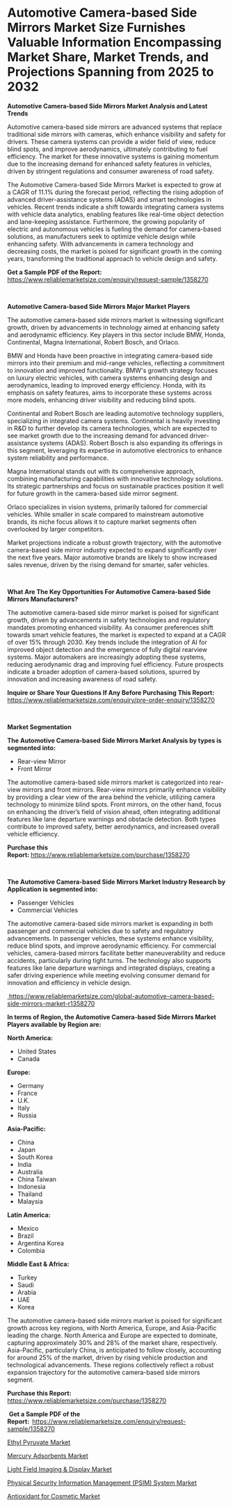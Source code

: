 <p><h1>Automotive Camera-based Side Mirrors Market Size Furnishes Valuable Information Encompassing Market Share, Market Trends, and Projections Spanning from 2025 to 2032</h1></p><p><strong>Automotive Camera-based Side Mirrors Market Analysis and Latest Trends</strong></p>
<p><p>Automotive camera-based side mirrors are advanced systems that replace traditional side mirrors with cameras, which enhance visibility and safety for drivers. These camera systems can provide a wider field of view, reduce blind spots, and improve aerodynamics, ultimately contributing to fuel efficiency. The market for these innovative systems is gaining momentum due to the increasing demand for enhanced safety features in vehicles, driven by stringent regulations and consumer awareness of road safety.</p><p>The Automotive Camera-based Side Mirrors Market is expected to grow at a CAGR of 11.1% during the forecast period, reflecting the rising adoption of advanced driver-assistance systems (ADAS) and smart technologies in vehicles. Recent trends indicate a shift towards integrating camera systems with vehicle data analytics, enabling features like real-time object detection and lane-keeping assistance. Furthermore, the growing popularity of electric and autonomous vehicles is fueling the demand for camera-based solutions, as manufacturers seek to optimize vehicle design while enhancing safety. With advancements in camera technology and decreasing costs, the market is poised for significant growth in the coming years, transforming the traditional approach to vehicle design and safety.</p></p>
<p><strong>Get a Sample PDF of the Report:&nbsp;</strong> <a href="https://www.reliablemarketsize.com/enquiry/request-sample/1358270?utm_campaign=2034&utm_medium=2&utm_source=Github&utm_content=ia&utm_term=30012025&utm_id=automotive-camera-based-side-mirrors">https://www.reliablemarketsize.com/enquiry/request-sample/1358270</a></p>
<p>&nbsp;</p>
<p><strong>Automotive Camera-based Side Mirrors Major Market Players</strong></p>
<p><p>The automotive camera-based side mirrors market is witnessing significant growth, driven by advancements in technology aimed at enhancing safety and aerodynamic efficiency. Key players in this sector include BMW, Honda, Continental, Magna International, Robert Bosch, and Orlaco.</p><p>BMW and Honda have been proactive in integrating camera-based side mirrors into their premium and mid-range vehicles, reflecting a commitment to innovation and improved functionality. BMW's growth strategy focuses on luxury electric vehicles, with camera systems enhancing design and aerodynamics, leading to improved energy efficiency. Honda, with its emphasis on safety features, aims to incorporate these systems across more models, enhancing driver visibility and reducing blind spots.</p><p>Continental and Robert Bosch are leading automotive technology suppliers, specializing in integrated camera systems. Continental is heavily investing in R&D to further develop its camera technologies, which are expected to see market growth due to the increasing demand for advanced driver-assistance systems (ADAS). Robert Bosch is also expanding its offerings in this segment, leveraging its expertise in automotive electronics to enhance system reliability and performance.</p><p>Magna International stands out with its comprehensive approach, combining manufacturing capabilities with innovative technology solutions. Its strategic partnerships and focus on sustainable practices position it well for future growth in the camera-based side mirror segment.</p><p>Orlaco specializes in vision systems, primarily tailored for commercial vehicles. While smaller in scale compared to mainstream automotive brands, its niche focus allows it to capture market segments often overlooked by larger competitors.</p><p>Market projections indicate a robust growth trajectory, with the automotive camera-based side mirror industry expected to expand significantly over the next five years. Major automotive brands are likely to show increased sales revenue, driven by the rising demand for smarter, safer vehicles.</p></p>
<p>&nbsp;</p>
<p><strong>What Are The Key Opportunities For Automotive Camera-based Side Mirrors Manufacturers?</strong></p>
<p><p>The automotive camera-based side mirror market is poised for significant growth, driven by advancements in safety technologies and regulatory mandates promoting enhanced visibility. As consumer preferences shift towards smart vehicle features, the market is expected to expand at a CAGR of over 15% through 2030. Key trends include the integration of AI for improved object detection and the emergence of fully digital rearview systems. Major automakers are increasingly adopting these systems, reducing aerodynamic drag and improving fuel efficiency. Future prospects indicate a broader adoption of camera-based solutions, spurred by innovation and increasing awareness of road safety.</p></p>
<p><strong>Inquire or Share Your Questions If Any Before Purchasing This Report:</strong> <a href="https://www.reliablemarketsize.com/enquiry/pre-order-enquiry/1358270?utm_campaign=2034&utm_medium=2&utm_source=Github&utm_content=ia&utm_term=30012025&utm_id=automotive-camera-based-side-mirrors">https://www.reliablemarketsize.com/enquiry/pre-order-enquiry/1358270</a></p>
<p>&nbsp;</p>
<p><strong>Market Segmentation</strong></p>
<p><strong>The Automotive Camera-based Side Mirrors Market Analysis by types is segmented into:</strong></p>
<p><ul><li>Rear-view Mirror</li><li>Front Mirror</li></ul></p>
<p><p>The automotive camera-based side mirrors market is categorized into rear-view mirrors and front mirrors. Rear-view mirrors primarily enhance visibility by providing a clear view of the area behind the vehicle, utilizing camera technology to minimize blind spots. Front mirrors, on the other hand, focus on enhancing the driver’s field of vision ahead, often integrating additional features like lane departure warnings and obstacle detection. Both types contribute to improved safety, better aerodynamics, and increased overall vehicle efficiency.</p></p>
<p><strong>Purchase this Report:&nbsp;</strong><a href="https://www.reliablemarketsize.com/purchase/1358270?utm_campaign=2034&utm_medium=2&utm_source=Github&utm_content=ia&utm_term=30012025&utm_id=automotive-camera-based-side-mirrors">https://www.reliablemarketsize.com/purchase/1358270</a></p>
<p>&nbsp;</p>
<p><strong>The Automotive Camera-based Side Mirrors Market Industry Research by Application is segmented into:</strong></p>
<p><ul><li>Passenger Vehicles</li><li>Commercial Vehicles</li></ul></p>
<p><p>The automotive camera-based side mirrors market is expanding in both passenger and commercial vehicles due to safety and regulatory advancements. In passenger vehicles, these systems enhance visibility, reduce blind spots, and improve aerodynamic efficiency. For commercial vehicles, camera-based mirrors facilitate better maneuverability and reduce accidents, particularly during tight turns. The technology also supports features like lane departure warnings and integrated displays, creating a safer driving experience while meeting evolving consumer demand for innovation and efficiency in vehicle design.</p></p>
<p><a href="https://www.reliablemarketsize.com/global-automotive-camera-based-side-mirrors-market-r1358270?utm_campaign=2034&utm_medium=2&utm_source=Github&utm_content=ia&utm_term=30012025&utm_id=automotive-camera-based-side-mirrors">&nbsp;https://www.reliablemarketsize.com/global-automotive-camera-based-side-mirrors-market-r1358270</a></p>
<p><strong>In terms of Region, the Automotive Camera-based Side Mirrors Market Players available by Region are:</strong></p>
<p>
    <p> <strong> North America: </strong>
        <ul>
            <li>United States</li>
            <li>Canada</li>
        </ul>
        </p> 
    <p> <strong> Europe: </strong>
        <ul>
            <li>Germany</li>
            <li>France</li>
            <li>U.K.</li>
            <li>Italy</li>
            <li>Russia</li>
        </ul>
        </p> 
    <p> <strong> Asia-Pacific: </strong>
        <ul>
            <li>China</li>
            <li>Japan</li>
            <li>South Korea</li>
            <li>India</li>
            <li>Australia</li>
            <li>China Taiwan</li>
            <li>Indonesia</li>
            <li>Thailand</li>
            <li>Malaysia</li>
        </ul>
        </p> 
    <p> <strong> Latin America: </strong>
        <ul>
            <li>Mexico</li>
            <li>Brazil</li>
            <li>Argentina Korea</li>
            <li>Colombia</li>
        </ul>
        </p> 
    <p> <strong> Middle East & Africa: </strong>
        <ul>
            <li>Turkey</li>
            <li>Saudi</li>
            <li>Arabia</li>
            <li>UAE</li>
            <li>Korea</li>
        </ul>
    </p>
    </p>
<p><p>The automotive camera-based side mirrors market is poised for significant growth across key regions, with North America, Europe, and Asia-Pacific leading the charge. North America and Europe are expected to dominate, capturing approximately 30% and 28% of the market share, respectively. Asia-Pacific, particularly China, is anticipated to follow closely, accounting for around 25% of the market, driven by rising vehicle production and technological advancements. These regions collectively reflect a robust expansion trajectory for the automotive camera-based side mirrors segment.</p></p>
<p><strong>Purchase this Report: </strong><a href="https://www.reliablemarketsize.com/purchase/1358270?utm_campaign=2034&utm_medium=2&utm_source=Github&utm_content=ia&utm_term=30012025&utm_id=automotive-camera-based-side-mirrors">https://www.reliablemarketsize.com/purchase/1358270</a></p>
<p>&nbsp;<strong>Get a Sample PDF of the Report:&nbsp;&nbsp;</strong><a href="https://www.reliablemarketsize.com/enquiry/request-sample/1358270?utm_campaign=2034&utm_medium=2&utm_source=Github&utm_content=ia&utm_term=30012025&utm_id=automotive-camera-based-side-mirrors">https://www.reliablemarketsize.com/enquiry/request-sample/1358270</a></p>
<p><strong></strong></p>
<p><p><a href="https://github.com/bolalfredia7777/Market-Research-Report-List-1/blob/main/ethyl-pyruvate-market.md?utm_campaign=2034&utm_medium=2&utm_source=Github&utm_content=ia&utm_term=30012025&utm_id=automotive-camera-based-side-mirrors">Ethyl Pyruvate Market</a></p><p><a href="https://github.com/ccreola81/Market-Research-Report-List-1/blob/main/mercury-adsorbents-market.md?utm_campaign=2034&utm_medium=2&utm_source=Github&utm_content=ia&utm_term=30012025&utm_id=automotive-camera-based-side-mirrors">Mercury Adsorbents Market</a></p><p><a href="https://www.linkedin.com/pulse/light-field-imaging-displaymarket-analysis-forecastinggrowth-f2tsf?utm_campaign=2034&utm_medium=2&utm_source=Github&utm_content=ia&utm_term=30012025&utm_id=automotive-camera-based-side-mirrors">Light Field Imaging & Display Market</a></p><p><a href="https://www.linkedin.com/pulse/physical-security-information-management-psim-system-market-e8wdf?utm_campaign=2034&utm_medium=2&utm_source=Github&utm_content=ia&utm_term=30012025&utm_id=automotive-camera-based-side-mirrors">Physical Security Information Management (PSIM) System Market</a></p><p><a href="https://www.linkedin.com/pulse/antioxidant-cosmetic-market-expected-see-rapid-expansion-7fbqf?utm_campaign=2034&utm_medium=2&utm_source=Github&utm_content=ia&utm_term=30012025&utm_id=automotive-camera-based-side-mirrors">Antioxidant for Cosmetic Market</a></p></p>